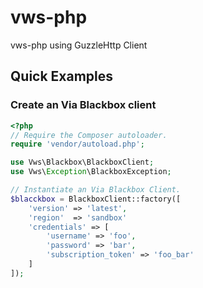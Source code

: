 vws-php
===========

vws-php using GuzzleHttp Client

## Quick Examples

### Create an Via Blackbox client

```php
<?php
// Require the Composer autoloader.
require 'vendor/autoload.php';

use Vws\Blackbox\BlackboxClient;
use Vws\Exception\BlackboxException;

// Instantiate an Via Blackbox Client.
$blacckbox = BlackboxClient::factory([
    'version' => 'latest',
    'region'  => 'sandbox'
    'credentials' => [
        'username' => 'foo',
        'password' => 'bar',
        'subscription_token' => 'foo_bar'
    ]
]);
```
